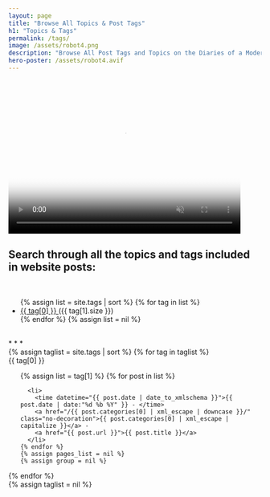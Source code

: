 ```yaml
---
layout: page
title: "Browse All Topics & Post Tags"
h1: "Topics & Tags"
permalink: /tags/
image: /assets/robot4.png
description: "Browse All Post Tags and Topics on the Diaries of a Modern Ninja to Easily Find Content on Technology, Cybersecurity, Personal Growth, and More."
hero-poster: /assets/robot4.avif
---
```


<video autoplay muted loop playsinline width="462" height="308" poster="{{ page.hero-poster }}">
  <source src="/assets/robot4.webm" type="video/webm">
  <source src="/assets/robot4.mp4" type="video/mp4">
</video>

<br>

<h2 class="section-intro no-decoration">Search through all the topics and tags included in website posts:</h2>

<br>
<ul>
  {% assign list = site.tags | sort %}
    {% for tag in list %}
      <li>
        <a href="#{{ tag[0] | replace: " " , "-" | downcase }}">
          {{ tag[0] }}
        </a>
        <span>({{ tag[1].size }})</span>
      </li>
    {% endfor %}
  {% assign list = nil %}
</ul>
<br>
* * *
<br>
{% assign taglist = site.tags | sort %}
{% for tag in taglist %}
  <div class="tags" id="{{ tag[0] | replace: " " , "-" | downcase }}">{{ tag[0] }}</div>
  <ul>
    {% assign list = tag[1] %}  
    {% for post in list %}

      <li>
        <time datetime="{{ post.date | date_to_xmlschema }}">{{ post.date | date:"%d %b %Y" }} - </time>
        <a href="/{{ post.categories[0] | xml_escape | downcase }}/" class="no-decoration">{{ post.categories[0] | xml_escape | capitalize }}</a> -
        <a href="{{ post.url }}">{{ post.title }}</a>
      </li>
    {% endfor %}
    {% assign pages_list = nil %}
    {% assign group = nil %}
  </ul>
{% endfor %}
<br>
{% assign taglist = nil %}
